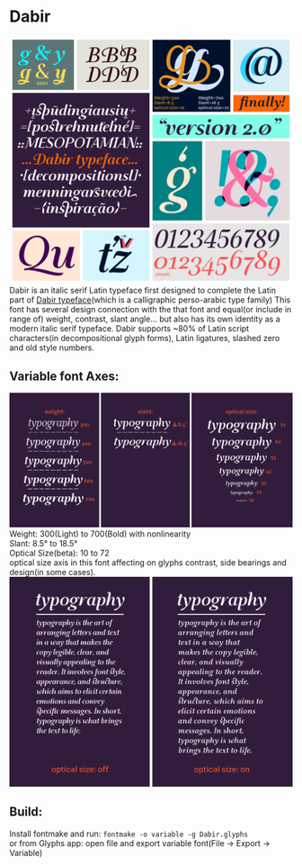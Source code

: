# Dabir
![Dabir](documentation/Dabir-v2.0.png)
Dabir is an italic serif Latin typeface first designed to complete the Latin part of [Dabir typeface](https://maryamsoft.com/product/fontshop/main/dabir-htm/)(which is a calligraphic perso-arabic type family)
This font has several design connection with the that font and equal(or include in range of) weight, contrast, slant angle… but also has its own identity as a modern italic serif typeface. Dabir supports ~80% of Latin script characters(in decompositional glyph forms), Latin ligatures, slashed zero and old style numbers.

## Variable font Axes:
![weight/slant/optical-size](documentation/weight_slant_optical-size.png)
<br>Weight: 300(Light) to 700(Bold) with nonlinearity
<br>Slant: 8.5° to 18.5°
<br>Optical Size(beta): 10 to 72
<br>optical size axis in this font affecting on glyphs contrast, side bearings and design(in some cases). 
<br>![optical-size-on-off](documentation/optical-size.png)

## Build:
Install fontmake and run: `fontmake -o variable -g Dabir.glyphs`
<br>or from Glyphs app: open file and export variable font(File -> Export -> Variable)